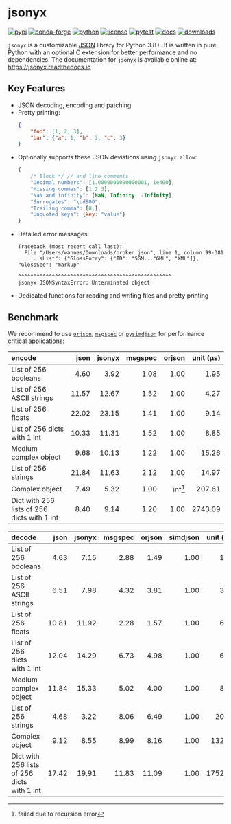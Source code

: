 # jsonyx

[![pypi](https://img.shields.io/pypi/v/jsonyx.svg)](http://pypi.org/project/jsonyx)
[![conda-forge](https://img.shields.io/conda/vn/conda-forge/jsonyx.svg)](https://anaconda.org/conda-forge/jsonyx)
[![python](https://img.shields.io/pypi/pyversions/jsonyx.svg)](http://pypi.org/project/jsonyx)
[![license](https://img.shields.io/pypi/l/jsonyx.svg)](http://pypi.org/project/jsonyx)
[![pytest](https://github.com/nineteendo/jsonyx/actions/workflows/pytest.yml/badge.svg?branch=main)](https://github.com/nineteendo/jsonyx/actions/workflows/pytest.yml)
[![docs](https://readthedocs.org/projects/jsonyx/badge/?version=stable)](https://jsonyx.readthedocs.io/en/stable/?badge=stable)
[![downloads](https://img.shields.io/pypi/dm/jsonyx.svg)](http://pypi.org/project/jsonyx)

`jsonyx` is a customizable [JSON](http://json.org) library for Python 3.8+. It
is written in pure Python with an optional C extension for better performance
and no dependencies. The documentation for `jsonyx` is available online at:
https://jsonyx.readthedocs.io

## Key Features

- JSON decoding, encoding and patching
- Pretty printing:
    ```json
    {
        "foo": [1, 2, 3],
        "bar": {"a": 1, "b": 2, "c": 3}
    }
    ```
- Optionally supports these JSON deviations using `jsonyx.allow`:
    ```javascript
    {
        /* Block */ // and line comments
        "Decimal numbers": [1.0000000000000001, 1e400],
        "Missing commas": [1 2 3],
        "NaN and infinity": [NaN, Infinity, -Infinity],
        "Surrogates": "\ud800",
        "Trailing comma": [0,],
        "Unquoted keys": {key: "value"}
    }
    ```
- Detailed error messages:
    ```none
    Traceback (most recent call last):
      File "/Users/wannes/Downloads/broken.json", line 1, column 99-381
        ...sList": {"GlossEntry": {"ID": "SGM..."GML", "XML"]}, "GlossSee": "markup"
                                  ^^^^^^^^^^^^^^^^^^^^^^^^^^^^^^^^^^^^^^^^^^^^^^^^^^
    jsonyx.JSONSyntaxError: Unterminated object
    ```
- Dedicated functions for reading and writing files and pretty printing

## Benchmark

We recommend to use [`orjson`](https://pypi.org/project/orjson),
[`msgspec`](https://pypi.org/project/msgspec) or
[`pysimdjson`](https://pypi.org/project/pysimdjson) for performance critical
applications:

| encode                                      |  json | jsonyx | msgspec |  orjson | unit (μs) |
|:--------------------------------------------|------:|-------:|--------:|--------:|----------:|
| List of 256 booleans                        |  4.60 |   3.92 |    1.08 |    1.00 |      1.95 |
| List of 256 ASCII strings                   | 11.57 |  12.67 |    1.52 |    1.00 |      4.27 |
| List of 256 floats                          | 22.02 |  23.15 |    1.41 |    1.00 |      9.14 |
| List of 256 dicts with 1 int                | 10.33 |  11.31 |    1.52 |    1.00 |      8.85 |
| Medium complex object                       |  9.68 |  10.13 |    1.22 |    1.00 |     15.26 |
| List of 256 strings                         | 21.84 |  11.63 |    2.12 |    1.00 |     14.97 |
| Complex object                              |  7.49 |   5.32 |    1.00 | inf[^1] |    207.61 |
| Dict with 256 lists of 256 dicts with 1 int |  8.40 |   9.14 |    1.20 |    1.00 |   2743.09 |

| decode                                      |  json | jsonyx | msgspec | orjson | simdjson | unit (μs) |
|:--------------------------------------------|------:|-------:|--------:|-------:|---------:|----------:|
| List of 256 booleans                        |  4.63 |   7.15 |    2.88 |   1.49 |     1.00 |      1.44 |
| List of 256 ASCII strings                   |  6.51 |   7.98 |    4.32 |   3.81 |     1.00 |      3.37 |
| List of 256 floats                          | 10.81 |  11.92 |    2.28 |   1.57 |     1.00 |      6.20 |
| List of 256 dicts with 1 int                | 12.04 |  14.29 |    6.73 |   4.98 |     1.00 |      6.31 |
| Medium complex object                       | 11.84 |  15.33 |    5.02 |   4.00 |     1.00 |      8.25 |
| List of 256 strings                         |  4.68 |   3.22 |    8.06 |   6.49 |     1.00 |     20.25 |
| Complex object                              |  9.12 |   8.55 |    8.99 |   8.16 |     1.00 |    132.89 |
| Dict with 256 lists of 256 dicts with 1 int | 17.42 |  19.91 |   11.83 |  11.09 |     1.00 |   1752.60 |

[^1]: failed due to recursion error